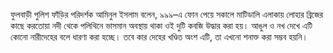 ফুলবাড়ী পুলিশ ফাঁড়ির পরিদর্শক আমিনুল ইসলাম বলেন, ৯৯৯–এ ফোন পেয়ে সকালে মাটিডালি এলাকায় লোহার ব্রিজের কাছে করতোয়া নদী থেকে পলিথিনে ভাসমান অবস্থায় থাকা ওই দুটি কবজি উদ্ধার করা হয়। আঙুল ও নখ দেখে এটি কোনো নারীদেহের বলে ধারণা করা হচ্ছে। তবে কার দেহের খণ্ডিত অংশ এটি, তা এখনো শনাক্ত করা সম্ভব হয়নি।
